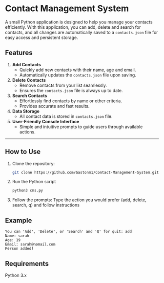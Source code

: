 # Contact Management System

A small Python application is designed to help you manage your contacts efficiently. With this application, you can add, delete and search for contacts, and all changes are automatically saved to a `contacts.json` file for easy access and persistent storage.

## Features

1. **Add Contacts**
   - Quickly add new contacts with their name, age and email.
   - Automatically updates the `contacts.json` file upon saving.
2. **Delete Contacts**
   - Remove contacts from your list seamlessly.
   - Ensures the `contacts.json` file is always up to date.
3. **Search Contacts**
   - Effortlessly find contacts by name or other criteria.
   - Provides accurate and fast results.
4. **Data Storage**
   - All contact data is stored in `contacts.json` file.
5. **User-Friendly Console Interface**
   - Simple and intuitive prompts to guide users through available actions.

---

## How to Use

1. Clone the repository:
   ```bash
   git clone https://github.com/Gastonm1/Contact-Management-System.git
   ```
2. Run the Python script

   ```bash
   python3 cms.py

   ```

3. Follow the prompts:
   Type the action you would prefer (add, delete, search, q) and follow instructions

## Example

    You can 'Add', 'Delete', or 'Search' and 'Q' for quit: add
    Name: sarah
    Age: 19
    Email: sarah@nomail.com
    Person added!

## Requirements

Python 3.x
